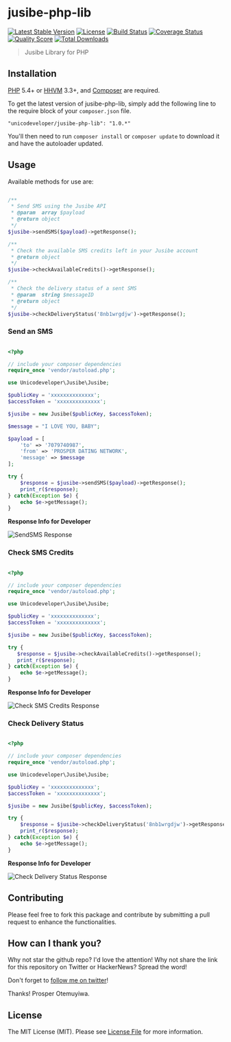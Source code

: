 # jusibe-php-lib

[![Latest Stable Version](https://poser.pugx.org/unicodeveloper/jusibe-php-lib/v/stable.svg)](https://packagist.org/packages/unicodeveloper/jusibe-php-lib)
[![License](https://poser.pugx.org/unicodeveloper/jusibe-php-lib/license.svg)](LICENSE.md)
[![Build Status](https://img.shields.io/travis/unicodeveloper/jusibe-php-lib.svg)](https://travis-ci.org/unicodeveloper/jusibe-php-lib)
[![Coverage Status](https://coveralls.io/repos/github/unicodeveloper/jusibe-php-lib/badge.svg?branch=master)](https://coveralls.io/github/unicodeveloper/jusibe-php-lib?branch=master)
[![Quality Score](https://img.shields.io/scrutinizer/g/unicodeveloper/jusibe-php-lib.svg?style=flat-square)](https://scrutinizer-ci.com/g/unicodeveloper/jusibe-php-lib)
[![Total Downloads](https://img.shields.io/packagist/dt/unicodeveloper/jusibe-php-lib.svg?style=flat-square)](https://packagist.org/packages/unicodeveloper/jusibe-php-lib)

> Jusibe Library for PHP

## Installation

[PHP](https://php.net) 5.4+ or [HHVM](http://hhvm.com) 3.3+, and [Composer](https://getcomposer.org) are required.

To get the latest version of jusibe-php-lib, simply add the following line to the require block of your `composer.json` file.

```
"unicodeveloper/jusibe-php-lib": "1.0.*"
```

You'll then need to run `composer install` or `composer update` to download it and have the autoloader updated.


## Usage

Available methods for use are:
```php

/**
 * Send SMS using the Jusibe API
 * @param  array $payload
 * @return object
 */
$jusibe->sendSMS($payload)->getResponse();

/**
 * Check the available SMS credits left in your Jusibe account
 * @return object
 */
$jusibe->checkAvailableCredits()->getResponse();

/**
 * Check the delivery status of a sent SMS
 * @param  string $messageID
 * @return object
 */
$jusibe->checkDeliveryStatus('8nb1wrgdjw')->getResponse();
```

### Send an SMS

```php

<?php

// include your composer dependencies
require_once 'vendor/autoload.php';

use Unicodeveloper\Jusibe\Jusibe;

$publicKey = 'xxxxxxxxxxxxxx';
$accessToken = 'xxxxxxxxxxxxxx';

$jusibe = new Jusibe($publicKey, $accessToken);

$message = "I LOVE YOU, BABY";

$payload = [
    'to' => '7079740987',
    'from' => 'PROSPER DATING NETWORK',
    'message' => $message
];

try {
    $response = $jusibe->sendSMS($payload)->getResponse();
    print_r($response);
} catch(Exception $e) {
    echo $e->getMessage();
}

```

**Response Info for Developer**

![SendSMS Response](https://cloud.githubusercontent.com/assets/2946769/14465033/451179c4-00c9-11e6-881e-bcc92665fa7c.png)

### Check SMS Credits

```php

<?php

// include your composer dependencies
require_once 'vendor/autoload.php';

use Unicodeveloper\Jusibe\Jusibe;

$publicKey = 'xxxxxxxxxxxxxx';
$accessToken = 'xxxxxxxxxxxxxx';

$jusibe = new Jusibe($publicKey, $accessToken);

try {
   $response = $jusibe->checkAvailableCredits()->getResponse();
   print_r($response);
} catch(Exception $e) {
    echo $e->getMessage();
}

```

**Response Info for Developer**

![Check SMS Credits Response](https://cloud.githubusercontent.com/assets/2946769/14465412/d15361f8-00ca-11e6-8145-7cb8cd2b46d0.png)

### Check Delivery Status

```php

<?php

// include your composer dependencies
require_once 'vendor/autoload.php';

use Unicodeveloper\Jusibe\Jusibe;

$publicKey = 'xxxxxxxxxxxxxx';
$accessToken = 'xxxxxxxxxxxxxx';

$jusibe = new Jusibe($publicKey, $accessToken);

try {
    $response = $jusibe->checkDeliveryStatus('8nb1wrgdjw')->getResponse();
    print_r($response);
} catch(Exception $e) {
    echo $e->getMessage();
}

```

**Response Info for Developer**

![Check Delivery Status Response](https://cloud.githubusercontent.com/assets/2946769/14465686/bb61e3d2-00cb-11e6-9164-ec73665408f3.png)

## Contributing

Please feel free to fork this package and contribute by submitting a pull request to enhance the functionalities.

## How can I thank you?

Why not star the github repo? I'd love the attention! Why not share the link for this repository on Twitter or HackerNews? Spread the word!

Don't forget to [follow me on twitter](https://twitter.com/unicodeveloper)!

Thanks!
Prosper Otemuyiwa.

## License

The MIT License (MIT). Please see [License File](LICENSE.md) for more information.
